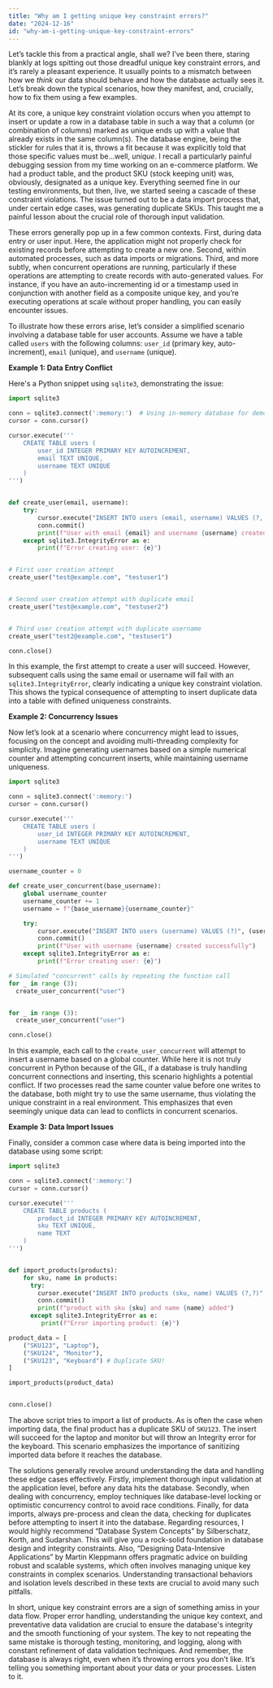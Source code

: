 ```yaml
---
title: "Why am I getting unique key constraint errors?"
date: "2024-12-16"
id: "why-am-i-getting-unique-key-constraint-errors"
---
```


Let’s tackle this from a practical angle, shall we? I’ve been there, staring blankly at logs spitting out those dreadful unique key constraint errors, and it’s rarely a pleasant experience. It usually points to a mismatch between how we *think* our data should behave and how the database actually sees it. Let’s break down the typical scenarios, how they manifest, and, crucially, how to fix them using a few examples.

At its core, a unique key constraint violation occurs when you attempt to insert or update a row in a database table in such a way that a column (or combination of columns) marked as unique ends up with a value that already exists in the same column(s). The database engine, being the stickler for rules that it is, throws a fit because it was explicitly told that those specific values must be…well, *unique*. I recall a particularly painful debugging session from my time working on an e-commerce platform. We had a product table, and the product SKU (stock keeping unit) was, obviously, designated as a unique key. Everything seemed fine in our testing environments, but then, live, we started seeing a cascade of these constraint violations. The issue turned out to be a data import process that, under certain edge cases, was generating duplicate SKUs. This taught me a painful lesson about the crucial role of thorough input validation.

These errors generally pop up in a few common contexts. First, during data entry or user input. Here, the application might not properly check for existing records before attempting to create a new one. Second, within automated processes, such as data imports or migrations. Third, and more subtly, when concurrent operations are running, particularly if these operations are attempting to create records with auto-generated values. For instance, if you have an auto-incrementing id or a timestamp used in conjunction with another field as a composite unique key, and you’re executing operations at scale without proper handling, you can easily encounter issues.

To illustrate how these errors arise, let’s consider a simplified scenario involving a database table for user accounts. Assume we have a table called `users` with the following columns: `user_id` (primary key, auto-increment), `email` (unique), and `username` (unique).

**Example 1: Data Entry Conflict**

Here's a Python snippet using `sqlite3`, demonstrating the issue:

```python
import sqlite3

conn = sqlite3.connect(':memory:')  # Using in-memory database for demonstration
cursor = conn.cursor()

cursor.execute('''
    CREATE TABLE users (
        user_id INTEGER PRIMARY KEY AUTOINCREMENT,
        email TEXT UNIQUE,
        username TEXT UNIQUE
    )
''')


def create_user(email, username):
    try:
        cursor.execute("INSERT INTO users (email, username) VALUES (?, ?)", (email, username))
        conn.commit()
        print(f"User with email {email} and username {username} created successfully")
    except sqlite3.IntegrityError as e:
        print(f"Error creating user: {e}")


# First user creation attempt
create_user("test@example.com", "testuser1")


# Second user creation attempt with duplicate email
create_user("test@example.com", "testuser2")


# Third user creation attempt with duplicate username
create_user("test2@example.com", "testuser1")

conn.close()

```

In this example, the first attempt to create a user will succeed. However, subsequent calls using the same email or username will fail with an `sqlite3.IntegrityError`, clearly indicating a unique key constraint violation. This shows the typical consequence of attempting to insert duplicate data into a table with defined uniqueness constraints.

**Example 2: Concurrency Issues**

Now let’s look at a scenario where concurrency might lead to issues, focusing on the concept and avoiding multi-threading complexity for simplicity. Imagine generating usernames based on a simple numerical counter and attempting concurrent inserts, while maintaining username uniqueness.

```python
import sqlite3

conn = sqlite3.connect(':memory:')
cursor = conn.cursor()

cursor.execute('''
    CREATE TABLE users (
        user_id INTEGER PRIMARY KEY AUTOINCREMENT,
        username TEXT UNIQUE
    )
''')

username_counter = 0

def create_user_concurrent(base_username):
    global username_counter
    username_counter += 1
    username = f"{base_username}{username_counter}"

    try:
        cursor.execute("INSERT INTO users (username) VALUES (?)", (username,))
        conn.commit()
        print(f"User with username {username} created successfully")
    except sqlite3.IntegrityError as e:
        print(f"Error creating user: {e}")

# Simulated "concurrent" calls by repeating the function call
for _ in range (3):
  create_user_concurrent("user")


for _ in range (3):
  create_user_concurrent("user")

conn.close()
```

In this example, each call to the `create_user_concurrent` will attempt to insert a username based on a global counter. While here it is not truly concurrent in Python because of the GIL, if a database is truly handling concurrent connections and inserting, this scenario highlights a potential conflict. If two processes read the same counter value before one writes to the database, both might try to use the same username, thus violating the unique constraint in a real environment. This emphasizes that even seemingly unique data can lead to conflicts in concurrent scenarios.

**Example 3: Data Import Issues**

Finally, consider a common case where data is being imported into the database using some script:

```python
import sqlite3

conn = sqlite3.connect(':memory:')
cursor = conn.cursor()

cursor.execute('''
    CREATE TABLE products (
        product_id INTEGER PRIMARY KEY AUTOINCREMENT,
        sku TEXT UNIQUE,
        name TEXT
    )
''')


def import_products(products):
    for sku, name in products:
      try:
        cursor.execute("INSERT INTO products (sku, name) VALUES (?,?)", (sku, name))
        conn.commit()
        print(f"product with sku {sku} and name {name} added")
      except sqlite3.IntegrityError as e:
         print(f"Error importing product: {e}")

product_data = [
    ("SKU123", "Laptop"),
    ("SKU124", "Monitor"),
    ("SKU123", "Keyboard") # Duplicate SKU!
]

import_products(product_data)


conn.close()
```

The above script tries to import a list of products. As is often the case when importing data, the final product has a duplicate SKU of `SKU123`. The insert will succeed for the laptop and monitor but will throw an Integrity error for the keyboard. This scenario emphasizes the importance of sanitizing imported data before it reaches the database.

The solutions generally revolve around understanding the data and handling these edge cases effectively. Firstly, implement thorough input validation at the application level, before any data hits the database. Secondly, when dealing with concurrency, employ techniques like database-level locking or optimistic concurrency control to avoid race conditions. Finally, for data imports, always pre-process and clean the data, checking for duplicates before attempting to insert it into the database. Regarding resources, I would highly recommend “Database System Concepts” by Silberschatz, Korth, and Sudarshan. This will give you a rock-solid foundation in database design and integrity constraints. Also, “Designing Data-Intensive Applications” by Martin Kleppmann offers pragmatic advice on building robust and scalable systems, which often involves managing unique key constraints in complex scenarios. Understanding transactional behaviors and isolation levels described in these texts are crucial to avoid many such pitfalls.

In short, unique key constraint errors are a sign of something amiss in your data flow. Proper error handling, understanding the unique key context, and preventative data validation are crucial to ensure the database's integrity and the smooth functioning of your system. The key to not repeating the same mistake is thorough testing, monitoring, and logging, along with constant refinement of data validation techniques. And remember, the database is always right, even when it’s throwing errors you don’t like. It’s telling you something important about your data or your processes. Listen to it.
